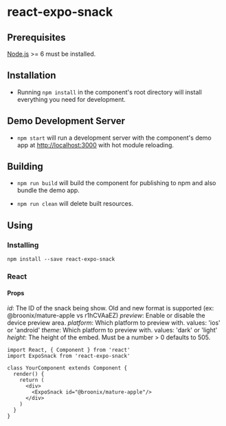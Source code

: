 # react-expo-snack

## Prerequisites

[Node.js](http://nodejs.org/) >= 6 must be installed.

## Installation

- Running `npm install` in the component's root directory will install everything you need for development.

## Demo Development Server

- `npm start` will run a development server with the component's demo app at [http://localhost:3000](http://localhost:3000) with hot module reloading.

## Building

- `npm run build` will build the component for publishing to npm and also bundle the demo app.

- `npm run clean` will delete built resources.

## Using

### Installing

```
npm install --save react-expo-snack
```

### React

#### Props

*id*: The ID of the snack being show. Old and new format is supported (ex: @broonix/mature-apple vs r1hCVAaEZ)
*preview*: Enable or disable the device preview area.
*platform*: Which platform to preview with. values: 'ios' or 'android'
*theme*: Which platform to preview with. values: 'dark' or 'light'
*height*: The height of the embed. Must be a number > 0 defaults to 505.

```
import React, { Component } from 'react'
import ExpoSnack from 'react-expo-snack'

class YourComponent extends Component {
  render() {
    return (
      <div>
        <ExpoSnack id="@broonix/mature-apple"/>
      </div>
    )
  }
}
```
